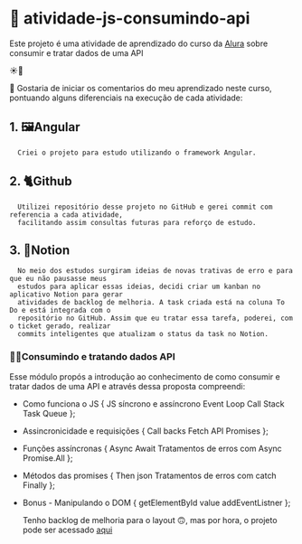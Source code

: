 # :seedling: atividade-js-consumindo-api
Este projeto é uma atividade de aprendizado do curso da [Alura](https://cursos.alura.com.br/course/javascript-consumindo-tratando-dados-api) sobre consumir e tratar dados de uma API

:sunny::seedling:

🚀 Gostaria de iniciar os comentarios do meu aprendizado neste curso, pontuando alguns diferenciais na execução de cada atividade:

## 1. 🖼️Angular
      Criei o projeto para estudo utilizando o framework Angular.
      
## 2. 🐈Github 
      Utilizei repositório desse projeto no GitHub e gerei commit com referencia a cada atividade, 
      facilitando assim consultas futuras para reforço de estudo.
      
## 3. 🚧Notion
      No meio dos estudos surgiram ideias de novas trativas de erro e para que eu não pausasse meus 
      estudos para aplicar essas ideias, decidi criar um kanban no aplicativo Notion para gerar 
      atividades de backlog de melhoria. A task criada está na coluna To Do e está integrada com o 
      repositório no GitHub. Assim que eu tratar essa tarefa, poderei, com o ticket gerado, realizar 
      commits inteligentes que atualizam o status da task no Notion.
      
### 👨‍💻Consumindo e tratando dados API

Esse módulo propós a introdução ao conhecimento de como consumir e tratar dados de uma API e através dessa proposta compreendi:

- Como funciona o JS {
  JS síncrono e assíncrono
  Event Loop
  Call Stack
  Task Queue
  };
- Assincronicidade e requisições {
  Call backs
  Fetch API
  Promises
  };
- Funções assíncronas {
  Async Await
  Tratamentos de erros com Async
  Promise.All
  };
- Métodos das promises {
  Then
  json
  Tratamentos de erros com catch
  Finally
  };
- Bonus - Manipulando o DOM {
  getElementById
  value
  addEventListner
  };

  Tenho backlog de melhoria para o layout 🙃, mas por hora, o projeto pode ser acessado [aqui](https://entendendo-js-consumo-api.vercel.app)
